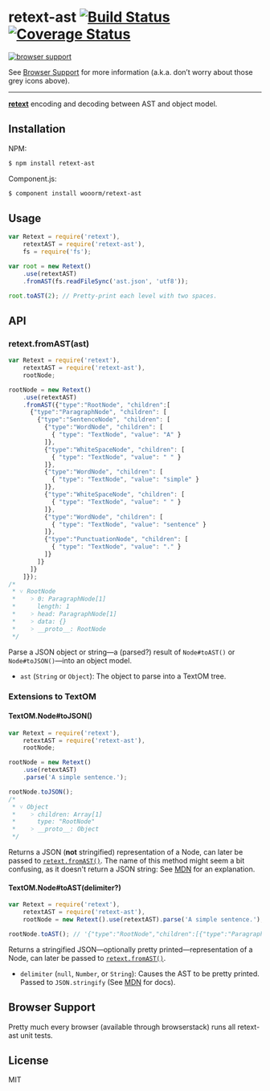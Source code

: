 # retext-ast [![Build Status](https://travis-ci.org/wooorm/retext-ast.svg?branch=master)](https://travis-ci.org/wooorm/retext-ast) [![Coverage Status](https://img.shields.io/coveralls/wooorm/retext-ast.svg)](https://coveralls.io/r/wooorm/retext-ast?branch=master)

[![browser support](https://ci.testling.com/wooorm/retext-ast.png) ](https://ci.testling.com/wooorm/retext-ast)

See [Browser Support](#browser-support) for more information (a.k.a. don’t worry about those grey icons above).

---

**[retext](https://github.com/wooorm/retext "Retext")** encoding and decoding between AST and object model.

## Installation

NPM:
```sh
$ npm install retext-ast
```

Component.js:
```sh
$ component install wooorm/retext-ast
```

## Usage

```js
var Retext = require('retext'),
    retextAST = require('retext-ast'),
    fs = require('fs');

var root = new Retext()
    .use(retextAST)
    .fromAST(fs.readFileSync('ast.json', 'utf8'));

root.toAST(2); // Pretty-print each level with two spaces.
```

## API

### retext.fromAST(ast)

```js
var Retext = require('retext'),
    retextAST = require('retext-ast'),
    rootNode;

rootNode = new Retext()
    .use(retextAST)
    .fromAST({"type":"RootNode", "children":[
      {"type":"ParagraphNode", "children": [
        {"type":"SentenceNode", "children": [
          {"type":"WordNode", "children": [
            { "type": "TextNode", "value": "A" }
          ]},
          {"type":"WhiteSpaceNode", "children": [
            { "type": "TextNode", "value": " " }
          ]},
          {"type":"WordNode", "children": [
            { "type": "TextNode", "value": "simple" }
          ]},
          {"type":"WhiteSpaceNode", "children": [
            { "type": "TextNode", "value": " " }
          ]},
          {"type":"WordNode", "children": [
            { "type": "TextNode", "value": "sentence" }
          ]},
          {"type":"PunctuationNode", "children": [
            { "type": "TextNode", "value": "." }
          ]}
        ]}
      ]}
    ]});
/*
 * ˅ RootNode
 *    ˃ 0: ParagraphNode[1]
 *      length: 1
 *    ˃ head: ParagraphNode[1]
 *    ˃ data: {}
 *    ˃ __proto__: RootNode
 */
```

Parse a JSON object or string—a (parsed?) result of `Node#toAST()` or `Node#toJSON()`—into an object model.

- `ast` (`String` or `Object`): The object to parse into a TextOM tree.


### Extensions to TextOM

#### TextOM.Node#toJSON()

```js
var Retext = require('retext'),
    retextAST = require('retext-ast'),
    rootNode;

rootNode = new Retext()
    .use(retextAST)
    .parse('A simple sentence.');

rootNode.toJSON();
/*
 * ˅ Object
 *    ˃ children: Array[1]
 *      type: "RootNode"
 *    ˃ __proto__: Object
 */
```

Returns a JSON (**not** stringified) representation of a Node, can later be passed to [`retext.fromAST()`](#retextfromastast).
The name of this method might seem a bit confusing, as it doesn't return a JSON string: See [MDN](https://developer.mozilla.org/en-US/docs/Web/JavaScript/Reference/Global_Objects/JSON/stringify#toJSON_behavior) for an explanation.

#### TextOM.Node#toAST(delimiter?)

```js
var Retext = require('retext'),
    retextAST = require('retext-ast'),
    rootNode = new Retext().use(retextAST).parse('A simple sentence.');

rootNode.toAST(); // '{"type":"RootNode","children":[{"type":"ParagraphNode","children":[{"type":"SentenceNode","children":[{"type":"WordNode","children":[{"type":"TextNode","value":"A"}]},{"type":"WhiteSpaceNode","children":[{"type":"TextNode","value":" "}]},{"type":"WordNode","children":[{"type":"TextNode","value":"simple"}]},{"type":"WhiteSpaceNode","children":[{"type":"TextNode","value":" "}]},{"type":"WordNode","children":[{"type":"TextNode","value":"sentence"}]},{"type":"PunctuationNode","children":[{"type":"TextNode","value":"."}]}]}]}]}'
```

Returns a stringified JSON—optionally pretty printed—representation of a Node, can later be passed to [`retext.fromAST()`](#retextfromastast).

- `delimiter` (`null`, `Number`, or `String`): Causes the AST to be pretty printed. Passed to `JSON.stringify` (See [MDN](https://developer.mozilla.org/en-US/docs/Web/JavaScript/Reference/Global_Objects/JSON/stringify#space_argument) for docs).

## Browser Support
Pretty much every browser (available through browserstack) runs all retext-ast unit tests.

## License

  MIT
